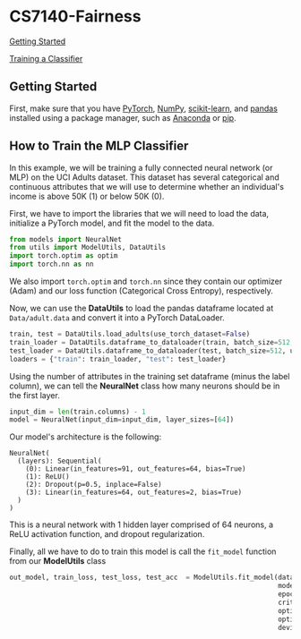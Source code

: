 # CS7140-Fairness

[Getting Started](#getting-started)

[Training a Classifier](#how-to-train-the-mlp-classifier)

## Getting Started

First, make sure that you have [PyTorch](https://pytorch.org/get-started/locally/), [NumPy](https://numpy.org/install/), [scikit-learn](https://scikit-learn.org/stable/install.html), and [pandas](https://pandas.pydata.org/docs/getting_started/index.html) installed using a package manager, such as [Anaconda](https://docs.anaconda.com/anaconda/install/index.html) or [pip](https://pip.pypa.io/en/stable/).

## How to Train the MLP Classifier

In this example, we will be training a fully connected neural network (or MLP) on the UCI Adults dataset. This dataset has several categorical and continuous attributes that we will use to determine whether an individual's income is above 50K (1) or below 50K (0). 

First, we have to import the libraries that we will need to load the data, initialize a PyTorch model, and fit the model to the data.

```python
from models import NeuralNet
from utils import ModelUtils, DataUtils
import torch.optim as optim
import torch.nn as nn
```

We also import `torch.optim` and `torch.nn` since they contain our optimizer (Adam) and our loss function (Categorical Cross Entropy), respectively.

Now, we can use the **DataUtils** to load the pandas dataframe located at `Data/adult.data` and convert it into a PyTorch DataLoader.

```python
train, test = DataUtils.load_adults(use_torch_dataset=False)
train_loader = DataUtils.dataframe_to_dataloader(train, batch_size=512, using_ce_loss=True)
test_loader = DataUtils.dataframe_to_dataloader(test, batch_size=512, using_ce_loss=True)
loaders = {"train": train_loader, "test": test_loader}
```

Using the number of attributes in the training set dataframe (minus the label column), we can tell the **NeuralNet** class how many neurons should be in the first layer.

```python
input_dim = len(train.columns) - 1
model = NeuralNet(input_dim=input_dim, layer_sizes=[64])
```

Our model's architecture is the following:

```
NeuralNet(
  (layers): Sequential(
    (0): Linear(in_features=91, out_features=64, bias=True)
    (1): ReLU()
    (2): Dropout(p=0.5, inplace=False)
    (3): Linear(in_features=64, out_features=2, bias=True)
  )
)
```

This is a neural network with 1 hidden layer comprised of 64 neurons, a ReLU activation function, and dropout regularization.

Finally, all we have to do to train this model is call the `fit_model` function from our **ModelUtils** class

```python
out_model, train_loss, test_loss, test_acc  = ModelUtils.fit_model(dataloaders=loaders, 
                                                                   model=model,
                                                                   epochs=50,
                                                                   criterion=nn.CrossEntropyLoss(),
                                                                   optim_init=optim.Adam,
                                                                   optim_kwargs={"lr": .003}, 
                                                                   device="cuda")
```
